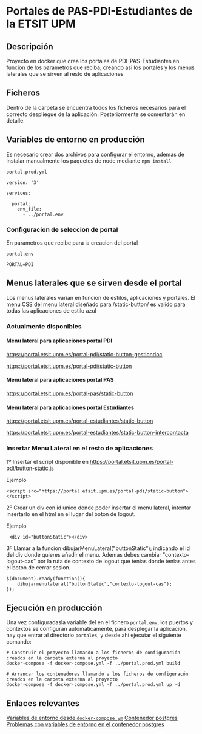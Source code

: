 # Portales de PAS-PDI-Estudiantes de la ETSIT UPM

## Descripción
Proyecto en docker que crea los portales de PDI-PAS-Estudiantes en funcion de los parametros que reciba, creando asi los portales y los menus laterales que se sirven al resto de aplicaciones


## Ficheros
Dentro de la carpeta  se encuentra todos los ficheros necesarios para el correcto despliegue de la aplicación. Posteriormente se comentarán en detalle.


## Variables de entorno en producción

Es necesario crear dos archivos para configurar el entorno, ademas de instalar manualmente los paquetes de node mediante `npm install ` 

`portal.prod.yml`

```
version: '3'

services: 

  portal:
    env_file:
      - ../portal.env
```

### Configuracion de seleccion de portal

En parametros que recibe para la creacion del portal

`portal.env`

```
PORTAL=PDI
```


## Menus laterales que se sirven desde el portal

Los menus laterales varian en funcion de estilos, aplicaciones y portales. 
El menu CSS del menu lateral diseñado para /static-button/ es valido para todas las aplicaciones de estilo azul

### Actualmente disponibles

#### Menu lateral para aplicaciones portal PDI
https://portal.etsit.upm.es/portal-pdi/static-button-gestiondoc


https://portal.etsit.upm.es/portal-pdi/static-button

#### Menu lateral para aplicaciones portal PAS
https://portal.etsit.upm.es/portal-pas/static-button

#### Menu lateral para aplicaciones portal Estudiantes
https://portal.etsit.upm.es/portal-estudiantes/static-button




https://portal.etsit.upm.es/portal-estudiantes/static-button-intercontacta

### Insertar Menu Lateral en el resto de aplicaciones
1º Insertar el script disponible en https://portal.etsit.upm.es/portal-pdi/button-static.js 

Ejemplo

```
<script src="https://portal.etsit.upm.es/portal-pdi/static-button"></script>
```

2º Crear un div con id unico donde poder insertar el menu lateral, intentar insertarlo en el html en el lugar del boton de logout.

Ejemplo

```
 <div id="buttonStatic"></div>
```

3º Llamar a la funcion dibujarMenuLateral("buttonStatic"); indicando el id del div donde quieres añadir el menu. Ademas debes cambiar "contexto-logout-cas" por la ruta de contexto de logout que tenias donde tenias antes el boton de cerrar sesion.

```
$(document).ready(function(){
    dibujarmenulateral("buttonStatic","contexto-logout-cas");
});
```

## Ejecución en producción
Una vez configuradasla variable del en el fichero `portal.env`, los puertos y contextos se configuran automaticamente, para desplegar la aplicación, hay que entrar al directorio `portales`, y desde ahí ejecutar el siguiente comando:

```
# Construir el proyecto llamando a los ficheros de configuración creados en la carpeta externa al proyecto
docker-compose -f docker-compose.yml -f ../portal.prod.yml build

# Arrancar los contenedores llamando a los ficheros de configuracón creados en la carpeta externa al proyecto
docker-compose -f docker-compose.yml -f ../portal.prod.yml up -d

```

## Enlaces relevantes
[Variables de entorno desde `docker-compose.ym`](https://docs.docker.com/compose/environment-variables/)
[Contenedor postgres](https://hub.docker.com/_/postgres/)
[Problemas con variables de entorno en el contenedor postgres](https://github.com/docker-library/postgres/issues/203)
